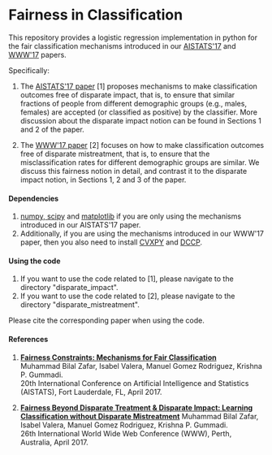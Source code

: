 # Fairness in Classification

 
This repository provides a logistic regression implementation in python for the fair classification mechanisms introduced in our [AISTATS'17](http://arxiv.org/abs/1507.05259) and [WWW'17](https://arxiv.org/abs/1610.08452) papers.

Specifically:

1. The [AISTATS'17 paper](http://arxiv.org/abs/1507.05259) [1]  proposes mechanisms to make classification outcomes free of disparate impact, that is, to ensure that similar fractions of people from different demographic groups (e.g., males, females) are accepted (or classified as positive) by the classifier. More discussion about the disparate impact notion can be found in Sections 1 and 2 of the paper.


2. The [WWW'17 paper](https://arxiv.org/abs/1610.08452) [2]  focuses on how to make classification outcomes free of disparate mistreatment, that is, to ensure that the misclassification rates for different demographic groups are similar. We discuss this fairness notion in detail, and contrast it to the disparate impact notion, in Sections 1, 2 and 3 of the paper.


#### Dependencies 
1. [numpy, scipy](https://www.scipy.org/scipylib/download.html) and [matplotlib](http://matplotlib.org/) if you are only using the mechanisms introduced in our AISTATS'17 paper.
2. Additionally, if you are using the mechanisms introduced in our WWW'17 paper, then you also need to install [CVXPY](https://github.com/cvxgrp/cvxpy) and [DCCP](https://github.com/cvxgrp/dccp).

#### Using the code

1. If you want to use the code related to [1], please navigate to the directory "disparate_impact".
2. If you want to use the code related to [2], please navigate to the directory "disparate_mistreatment".

Please cite the corresponding paper when using the code.

#### References
1. [**Fairness Constraints: Mechanisms for Fair Classification**](http://arxiv.org/abs/1507.05259) <br>
Muhammad Bilal Zafar, Isabel Valera, Manuel Gomez Rodriguez, Krishna P. Gummadi. <br>
20th International Conference on Artificial Intelligence and Statistics (AISTATS), Fort Lauderdale, FL, April 2017.
 
 
2. [**Fairness Beyond Disparate Treatment & Disparate Impact: Learning Classification without Disparate Mistreatment**](https://arxiv.org/abs/1610.08452)
Muhammad Bilal Zafar, Isabel Valera, Manuel Gomez Rodriguez, Krishna P. Gummadi. <br>
26th International World Wide Web Conference (WWW), Perth, Australia, April 2017.